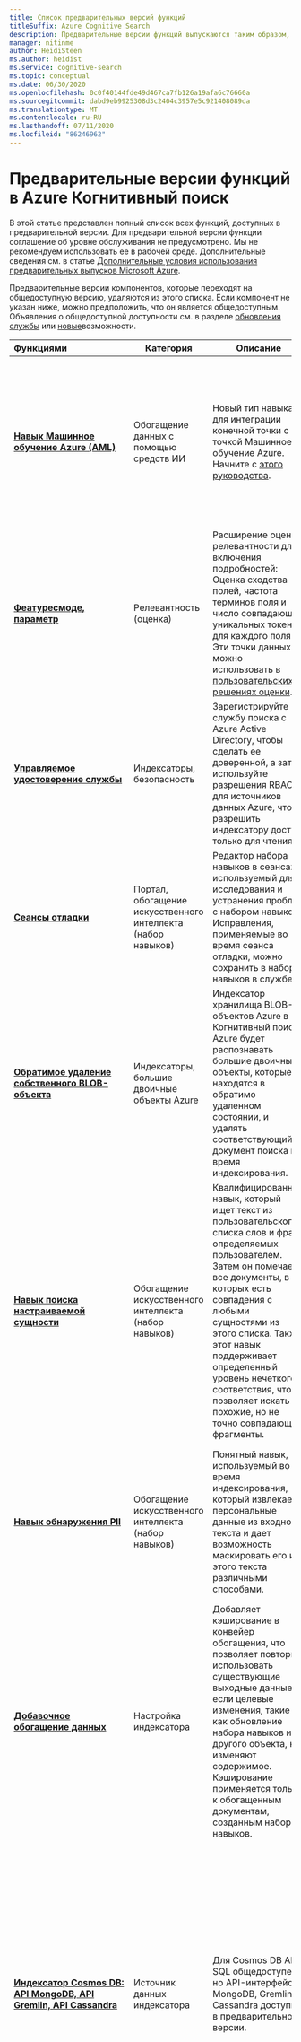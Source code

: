 ```yaml
---
title: Список предварительных версий функций
titleSuffix: Azure Cognitive Search
description: Предварительные версии функций выпускаются таким образом, чтобы пользователи могли предоставить отзыв о своем проектировании и служебной программе. В этой статье представлен полный список всех функций, доступных в предварительной версии.
manager: nitinme
author: HeidiSteen
ms.author: heidist
ms.service: cognitive-search
ms.topic: conceptual
ms.date: 06/30/2020
ms.openlocfilehash: 0c0f40144fde49d467ca7fb126a19afa6c76660a
ms.sourcegitcommit: dabd9eb9925308d3c2404c3957e5c921408089da
ms.translationtype: MT
ms.contentlocale: ru-RU
ms.lasthandoff: 07/11/2020
ms.locfileid: "86246962"
---
```

# <a name="preview-features-in-azure-cognitive-search"></a>Предварительные версии функций в Azure Когнитивный поиск

В этой статье представлен полный список всех функций, доступных в предварительной версии. Для предварительной версии функции соглашение об уровне обслуживания не предусмотрено. Мы не рекомендуем использовать ее в рабочей среде. Дополнительные сведения см. в статье [Дополнительные условия использования предварительных выпусков Microsoft Azure](https://azure.microsoft.com/support/legal/preview-supplemental-terms/).

Предварительные версии компонентов, которые переходят на общедоступную версию, удаляются из этого списка. Если компонент не указан ниже, можно предположить, что он является общедоступным. Объявления о общедоступной доступности см. в разделе [обновления службы](https://azure.microsoft.com/updates/?product=search) или [новые](whats-new.md)возможности.

|Функциями&nbsp;&nbsp;&nbsp;&nbsp;&nbsp;&nbsp;&nbsp;&nbsp;&nbsp;&nbsp;&nbsp;&nbsp;&nbsp;&nbsp;&nbsp;&nbsp;&nbsp;&nbsp;&nbsp;&nbsp;&nbsp;&nbsp;&nbsp;&nbsp;  | Категория | Описание | Доступность  |
|---------|------------------|-------------|---------------|
| [**Навык Машинное обучение Azure (AML)**](cognitive-search-aml-skill.md) | Обогащение данных с помощью средств ИИ| Новый тип навыка для интеграции конечной точки с точкой Машинное обучение Azure. Начните с [этого руководства](cognitive-search-tutorial-aml-custom-skill.md). | Используйте [поиск REST API 2020-06-30-Preview](https://docs.microsoft.com/rest/api/searchservice/) или 2019-05-06-Preview. Кроме того, на портале в проекте набора навыков при условии Когнитивный поиск и служб машинного обучения Azure развертываются в одной подписке. |
| [**Феатуресмоде, параметр**](https://docs.microsoft.com/rest/api/searchservice/search-documents#featuresmode) | Релевантность (оценка) | Расширение оценки релевантности для включения подробностей: Оценка сходства полей, частота терминов поля и число совпадающих уникальных токенов для каждого поля. Эти точки данных можно использовать в [пользовательских решениях оценки](https://github.com/Azure-Samples/search-ranking-tutorial). | Добавьте этот параметр запроса, используя [Поиск документов (остальные)](https://docs.microsoft.com/rest/api/searchservice/search-documents) с помощью API-Version = 2020 – 06 -30-preview или 2019-05-06-Preview. |
| [**Управляемое удостоверение службы**](search-howto-managed-identities-data-sources.md) | Индексаторы, безопасность| Зарегистрируйте службу поиска с Azure Active Directory, чтобы сделать ее доверенной, а затем используйте разрешения RBAC для источников данных Azure, чтобы разрешить индексатору доступ только для чтения. | Для доступа к этой возможности используйте портал или [Создайте источник данных (остальные)](https://docs.microsoft.com/rest/api/searchservice/create-data-source) с помощью API-Version = 2020-06 -30-Preview или API-Version = 2019-05 -06-Preview. |
| [**Сеансы отладки**](cognitive-search-debug-session.md) | Портал, обогащение искусственного интеллекта (набор навыков) | Редактор набора навыков в сеансах, используемый для исследования и устранения проблем с набором навыков. Исправления, применяемые во время сеанса отладки, можно сохранить в наборе навыков в службе. | Только на портале, используя ссылки на промежуточные страницы на странице обзора для открытия сеанса отладки. |
| [**Обратимое удаление собственного BLOB-объекта**](search-howto-indexing-azure-blob-storage.md#incremental-indexing-and-deletion-detection) | Индексаторы, большие двоичные объекты Azure| Индексатор хранилища BLOB-объектов Azure в Когнитивный поиске Azure будет распознавать большие двоичные объекты, которые находятся в обратимо удаленном состоянии, и удалять соответствующий документ поиска во время индексирования. | Добавьте этот параметр конфигурации, используя [CREATE индексатор (RESTful)](https://docs.microsoft.com/rest/api/searchservice/create-indexer) с API-Version = 2020-06 -30-Preview или API-Version = 2019 – 05 -06-Preview. |
| [**Навык поиска настраиваемой сущности**](cognitive-search-skill-custom-entity-lookup.md ) | Обогащение искусственного интеллекта (набор навыков) | Квалифицированный навык, который ищет текст из пользовательского списка слов и фраз, определяемых пользователем. Затем он помечает все документы, в которых есть совпадения с любыми сущностями из этого списка. Также этот навык поддерживает определенный уровень нечеткого соответствия, что позволяет искать похожие, но не точно совпадающие фрагменты. | Сослаться на этот предварительный навык, используя редактор набора навыков на портале или [создавайте знания (остальные)](https://docs.microsoft.com/rest/api/searchservice/create-skillset) с помощью API-Version = 2020-06 -30-Preview или API-Version = 2019 – 05 -06-Preview. |
| [**Навык обнаружения PII**](cognitive-search-skill-pii-detection.md) | Обогащение искусственного интеллекта (набор навыков) | Понятный навык, используемый во время индексирования, который извлекает персональные данные из входного текста и дает возможность маскировать его из этого текста различными способами. | Сослаться на этот предварительный навык, используя редактор набора навыков на портале или [создавайте знания (остальные)](https://docs.microsoft.com/rest/api/searchservice/create-skillset) с помощью API-Version = 2020-06 -30-Preview или API-Version = 2019 – 05 -06-Preview. |
| [**Добавочное обогащение данных**](cognitive-search-incremental-indexing-conceptual.md) | Настройка индексатора| Добавляет кэширование в конвейер обогащения, что позволяет повторно использовать существующие выходные данные, если целевые изменения, такие как обновление набора навыков или другого объекта, не изменяют содержимое. Кэширование применяется только к обогащенным документам, созданным набором навыков.| Добавьте этот параметр конфигурации, используя [CREATE индексатор (RESTful)](https://docs.microsoft.com/rest/api/searchservice/create-indexer) с API-Version = 2020-06 -30-Preview или API-Version = 2019 – 05 -06-Preview. |
| [**Индексатор Cosmos DB: API MongoDB, API Gremlin, API Cassandra**](search-howto-index-cosmosdb.md) | Источник данных индексатора | Для Cosmos DB API SQL общедоступен, но API-интерфейсы MongoDB, Gremlin и Cassandra доступны в предварительной версии. | Только для Gremlin и Cassandra [сначала зарегистрируйтесь](https://aka.ms/azure-cognitive-search/indexer-preview) , чтобы можно было включить поддержку для вашей подписки на серверной части. Источники данных MongoDB можно настроить на портале. В противном случае конфигурация источника данных для всех трех API поддерживается с помощью инструкции [Create Data Source (остальное)](https://docs.microsoft.com/rest/api/searchservice/create-datasource) с API-Version = 2020-06 -30-Preview или API-Version = 2019-05 -06-Preview. |
|  [**Индексатор Azure Data Lake Storage 2-го поколения**](search-howto-index-azure-data-lake-storage.md) | Источник данных индексатора | Индексирование содержимого и метаданных из Data Lake Storage 2-го поколения.| [Регистрация](https://aka.ms/azure-cognitive-search/indexer-preview) необходима, чтобы можно было включить поддержку для вашей подписки на серверной части. Получите доступ к этому источнику данных с помощью инструкции [Create Data Source (остальное)](https://docs.microsoft.com/rest/api/searchservice/create-datasource) с API-Version = 2020-06 -30-Preview или API-Version = 2019-05 -06-Preview. |
| [**moreLikeThis**](search-more-like-this.md) | Запрос | Поиск документов, относящихся к определенному документу. Эта компонент был доступен в более ранних предварительных версиях. | Добавьте этот параметр запроса в [поисковых документах (RESTful)](https://docs.microsoft.com/rest/api/searchservice/search-documents) при вызовах API-Version = 2020-06 -30-preview, 2019-05-06-preview, 2016-09-01-preview или 2017-11-11-Preview. |

## <a name="calling-preview-rest-apis"></a>Вызов интерфейсов API для предварительной версии

Когнитивный поиск Azure всегда предварительно выпускают экспериментальные функции с помощью REST API, а затем — предварительные версии пакета SDK для .NET.

Функции предварительной версии доступны для тестирования и экспериментов с целью получения отзывов о разработке и реализации функций. По этой причине функции предварительной версии могут со временем изменяться, и такие изменения могут нарушать обратную совместимость. В этом отличие от функций в общедоступной версии, которые являются стабильными и вряд ли будут изменены, за исключением небольших исправлений и улучшений, не нарушающих обратную совместимость. Кроме того, функции предварительной версии не всегда реализуются в выпуске общедоступной версии.

Хотя некоторые функции предварительной версии могут быть доступны на портале и пакете SDK для .NET, REST API всегда имеет предварительные версии функций.

+ Для операций поиска [**`2020-06-30-Preview`**](https://docs.microsoft.com/rest/api/searchservice/index-preview) — это текущая Предварительная версия.

+ Для операций управления [**`2019-10-01-Preview`**](https://docs.microsoft.com/rest/api/searchmanagement/index-2019-10-01-preview) — это текущая Предварительная версия.

Более старые предварительные версии по-прежнему работают, но со временем устаревают. Если код вызывает `api-version=2019-05-06-Preview` или `api-version=2016-09-01-Preview` или `api-version=2017-11-11-Preview` , эти вызовы по-прежнему являются действительными. Однако только в последнюю версию предварительного просмотра будут добавлены усовершенствования. 

Следующий пример синтаксиса демонстрирует вызов предварительной версии API.

```HTTP
GET https://[service name].search.windows.net/indexes/[index name]/docs?search=*&api-version=2020-06-30-Preview
```

Служба Когнитивный поиск Azure доступна в нескольких версиях. Дополнительные сведения см. в разделе [Версии API](search-api-versions.md).

## <a name="next-steps"></a>Дальнейшие действия

Ознакомьтесь с справочной документацией по API поиска по поиску в ОСТАВШЕЙся версии. При возникновении проблем попросите помощь по [Stack overflow](https://stackoverflow.com/) или [обратитесь в службу поддержки](https://azure.microsoft.com/support/community/?product=search).

> [!div class="nextstepaction"]
> [Справочник по службе поиска REST API (Предварительная версия)](https://docs.microsoft.com/rest/api/searchservice/index-preview)